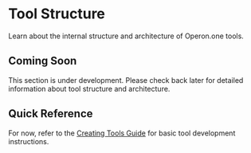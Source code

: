 # Tool Structure

Learn about the internal structure and architecture of Operon.one tools.

## Coming Soon

This section is under development. Please check back later for detailed information about tool structure and architecture.

## Quick Reference

For now, refer to the [Creating Tools Guide](creating-tools.md) for basic tool development instructions.
